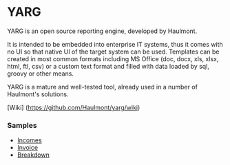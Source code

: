 YARG
====

YARG is an open source reporting engine, developed by Haulmont. 

It is intended to be embedded into enterprise IT systems, thus it comes with no UI so that native UI of the target system can be used. Templates can be created in most common formats including MS Office (doc, docx, xls, xlsx, html, ftl, csv)  or a custom text format and filled with data loaded by sql, groovy or other means.

YARG is a mature and well-tested tool, already used in a number of Haulmont's solutions.

[Wiki] (https://github.com/Haulmont/yarg/wiki)

### Samples

  * [Incomes](/core/test/sample/incomes/IncomesTest.java)
  * [Invoice](/core/test/sample/invoice/InvoiceTest.java)
  * [Breakdown](/core/test/sample/financedetails/BreakdownTest.java)
